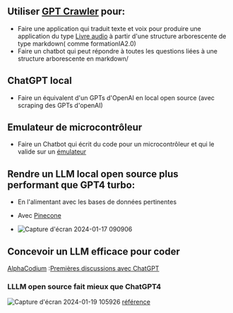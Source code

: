 ## Utiliser [GPT Crawler](https://github.com/BuilderIO/gpt-crawler) pour: 
-  Faire une application qui traduit texte et voix pour produire une application du type [Livre audio](https://learnpythonfast.up.railway.app/) à partir d'une structure arborescente de type markdown( comme formationIA2.0)
-  Faire un chatbot qui peut répondre à toutes les questions liées à une structure arborescente en markdown/ 

## ChatGPT local
-  Faire un équivalent d'un GPTs d'OpenAI en local open source (avec scraping des GPTs d'openAI)
  
## Emulateur de microcontrôleur
- Faire un Chatbot qui écrit du code pour un microcontrôleur et qui le valide sur un [émulateur](https://github.com/lrusso/ArduinoSimulator)
## Rendre un LLM local open source plus performant que GPT4 turbo:
- En l'alimentant avec les bases de données pertinentes
- Avec [Pinecone](https://www.pinecone.io/blog/rag-study/)

- ![Capture d'écran 2024-01-17 090906](https://github.com/jpbrasile/formationIA2.0/assets/8331027/9f15f1a5-69e0-4b0a-9db5-1cfa67aea343)

## Concevoir un LLM efficace pour coder
[AlphaCodium](https://github.com/Codium-ai/AlphaCodium/tree/main) :[Premières discussions avec ChatGPT](https://chat.openai.com/share/d71b9fb2-2e41-4ec6-8219-6ecf2b8842e0)
### LLLM open source fait mieux que ChatGPT4 
![Capture d'écran 2024-01-19 105926](https://github.com/jpbrasile/formationIA2.0/assets/8331027/3d135c46-d7b2-413b-a388-2624c8f080ef) 
[référence](https://www.codium.ai/blog/alphacodium-state-of-the-art-code-generation-for-code-contests/)
 
